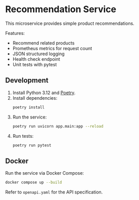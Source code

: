 # Recommendation Service

This microservice provides simple product recommendations.

Features:
- Recommend related products
- Prometheus metrics for request count
- JSON structured logging
- Health check endpoint
- Unit tests with pytest

## Development

1. Install Python 3.12 and [Poetry](https://python-poetry.org/).
2. Install dependencies:
   ```bash
   poetry install
   ```
3. Run the service:
   ```bash
   poetry run uvicorn app.main:app --reload
   ```
4. Run tests:
   ```bash
   poetry run pytest
   ```

## Docker

Run the service via Docker Compose:
```bash
docker compose up --build
```

Refer to `openapi.yaml` for the API specification.

